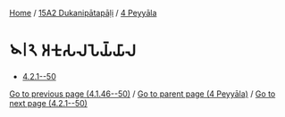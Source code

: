 
[Home](/) / [15A2 Dukanipātapāḷi](...md) / [4 Peyyāla](../15A2/4.md)

# 𑁪𑁇𑁨 𑀅𑀓𑀼𑀲𑀮𑀧𑁂𑀬𑁆𑀬𑀸𑀮

* [4.2.1--50](4.2/4.2.1--50.md)

[Go to previous page (4.1.46--50)](4.1/4.1.46--50.md) / [Go to parent page (4 Peyyāla)](../15A2/4.md) / [Go to next page (4.2.1--50)](4.2/4.2.1--50.md)


